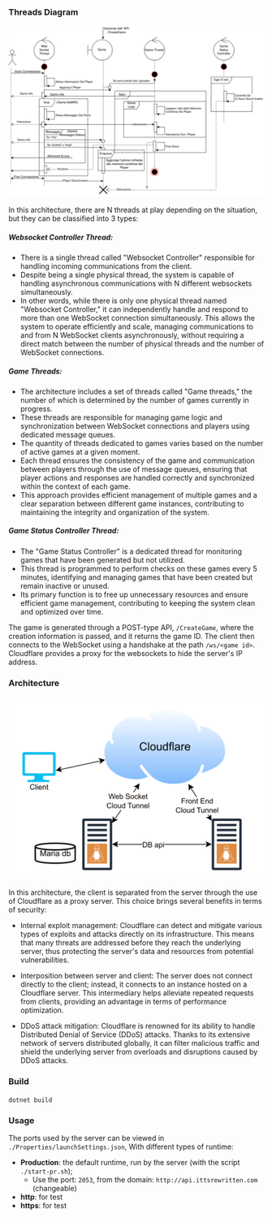### Threads Diagram

![img.png](./docs/img.png)

In this architecture, there are N threads at play depending on the situation, but they can be classified into 3 types:

##### Websocket Controller Thread:
  - There is a single thread called "Websocket Controller" responsible for handling incoming communications from the client.
  - Despite being a single physical thread, the system is capable of handling asynchronous communications with N different websockets simultaneously.
  - In other words, while there is only one physical thread named "Websocket Controller," it can independently handle and respond to more than one WebSocket connection simultaneously. This allows the system to operate efficiently and scale, managing communications to and from N WebSocket clients asynchronously, without requiring a direct match between the number of physical threads and the number of WebSocket connections.

##### Game Threads:
  - The architecture includes a set of threads called "Game threads," the number of which is determined by the number of games currently in progress.
  - These threads are responsible for managing game logic and synchronization between WebSocket connections and players using dedicated message queues.
  - The quantity of threads dedicated to games varies based on the number of active games at a given moment.
  - Each thread ensures the consistency of the game and communication between players through the use of message queues, ensuring that player actions and responses are handled correctly and synchronized within the context of each game.
  - This approach provides efficient management of multiple games and a clear separation between different game instances, contributing to maintaining the integrity and organization of the system.

##### Game Status Controller Thread:
  - The "Game Status Controller" is a dedicated thread for monitoring games that have been generated but not utilized.
  - This thread is programmed to perform checks on these games every 5 minutes, identifying and managing games that have been created but remain inactive or unused.
  - Its primary function is to free up unnecessary resources and ensure efficient game management, contributing to keeping the system clean and optimized over time.

The game is generated through a POST-type API, `/CreateGame`, where the creation information is passed, and it returns the game ID. The client then connects to the WebSocket using a handshake at the path `/ws/<game id>`. Cloudflare provides a proxy for the websockets to hide the server's IP address.

### Architecture

![img.png](./docs/architecture.png)

In this architecture, the client is separated from the server through the use of Cloudflare as a proxy server. This choice brings several benefits in terms of security:

- Internal exploit management: Cloudflare can detect and mitigate various types of exploits and attacks directly on its infrastructure. This means that many threats are addressed before they reach the underlying server, thus protecting the server's data and resources from potential vulnerabilities.

- Interposition between server and client: The server does not connect directly to the client; instead, it connects to an instance hosted on a Cloudflare server. This intermediary helps alleviate repeated requests from clients, providing an advantage in terms of performance optimization.

- DDoS attack mitigation: Cloudflare is renowned for its ability to handle Distributed Denial of Service (DDoS) attacks. Thanks to its extensive network of servers distributed globally, it can filter malicious traffic and shield the underlying server from overloads and disruptions caused by DDoS attacks.

### Build

`dotnet build`

### Usage
The ports used by the server can be viewed in `./Properties/launchSettings.json`, With different types of runtime:
- **Production**: the default runtime, run by the  server (with the script `./start-pr.sh`);
  - Use the port: `2053`, from the domain: `http://api.ittsrewritten.com` (changeable)
- **http**: for test
- **https**: for test


